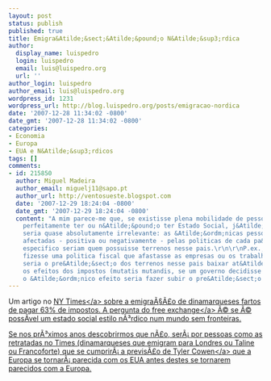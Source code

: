 ```yaml
---
layout: post
status: publish
published: true
title: Emigra&Atilde;&sect;&Atilde;&pound;o N&Atilde;&sup3;rdica
author:
  display_name: luispedro
  login: luispedro
  email: luis@luispedro.org
  url: ''
author_login: luispedro
author_email: luis@luispedro.org
wordpress_id: 1231
wordpress_url: http://blog.luispedro.org/posts/emigracao-nordica
date: '2007-12-28 11:34:02 -0800'
date_gmt: '2007-12-28 11:34:02 -0800'
categories:
- Economia
- Europa
- EUA e N&Atilde;&sup3;rdicos
tags: []
comments:
- id: 215850
  author: Miguel Madeira
  author_email: miguelj11@sapo.pt
  author_url: http://ventosueste.blogspot.com
  date: '2007-12-29 18:24:04 -0800'
  date_gmt: '2007-12-29 18:24:04 -0800'
  content: "A mim parece-me que, se existisse plena mobilidade de pessoas, poder&Atilde;&shy;amos
    perfeitamente ter ou n&Atilde;&pound;o ter Estado Social, j&Atilde;&iexcl; que
    seria quase absolutamente irrelevante: as &Atilde;&ordm;nicas pessoas que seriam
    afectadas - positiva ou negativamente - pelas politicas de cada pa&Atilde;&shy;s
    especifico seriam quem possuisse terrenos nesse pais.\r\n\r\nP.ex., se um governo
    fizesse uma politica fiscal que afastasse as empresas ou os trabalhadores, o resultado
    seria o pre&Atilde;&sect;o dos terrenos nesse pais baixar at&Atilde;&copy; compensar
    os efeitos dos impostos (mutatis mutandis, se um governo decidisse baixar os impostos,
    o &Atilde;&ordm;nico efeito seria fazer subir o pre&Atilde;&sect;o dos terrenos)."
---
```

<p>Um artigo no <a href="http:&#47;&#47;www.nytimes.com&#47;2007&#47;12&#47;26&#47;business&#47;worldbusiness&#47;26labor.html">NY Times<&#47;a> sobre a emigra&Atilde;&sect;&Atilde;&pound;o de dinamarqueses fartos de pagar 63% de impostos. A pergunta do <a href="http:&#47;&#47;www.economist.com&#47;blogs&#47;freeexchange&#47;2007&#47;12&#47;the_strains_of_danish_commitme.cfm">free exchange<&#47;a> &Atilde;&copy; se &Atilde;&copy; poss&Atilde;&shy;vel um estado social estilo n&Atilde;&sup3;rdico num mundo sem fronteiras.</p>
<p>Se nos pr&Atilde;&sup3;ximos anos descobrirmos que n&Atilde;&pound;o, ser&Atilde;&iexcl; por pessoas como as retratadas no Times (dinamarqueses que emigram para Londres ou Taline ou Francoforte) que se cumprir&Atilde;&iexcl; a previs&Atilde;&pound;o de <a href="www.marginalrevolution.com">Tyler Cowen<&#47;a> que a Europa se tornar&Atilde;&iexcl; parecida com os EUA antes destes se tornarem parecidos com a Europa.</p>
